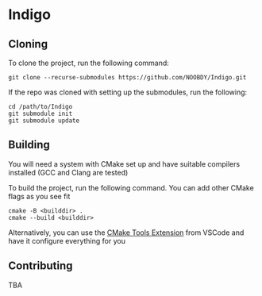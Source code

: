 # Indigo

## Cloning

To clone the project, run the following command:

```
git clone --recurse-submodules https://github.com/NOOBDY/Indigo.git
```

If the repo was cloned with setting up the submodules, run the following:

```
cd /path/to/Indigo
git submodule init
git submodule update
```

## Building

You will need a system with CMake set up and have suitable compilers installed (GCC and Clang are tested)

To build the project, run the following command. You can add other CMake flags as you see fit

```
cmake -B <builddir> .
cmake --build <builddir>
```

Alternatively, you can use the [CMake Tools Extension](https://marketplace.visualstudio.com/items?itemName=ms-vscode.cmake-tools) from VSCode and have it configure everything for you

## Contributing

TBA
